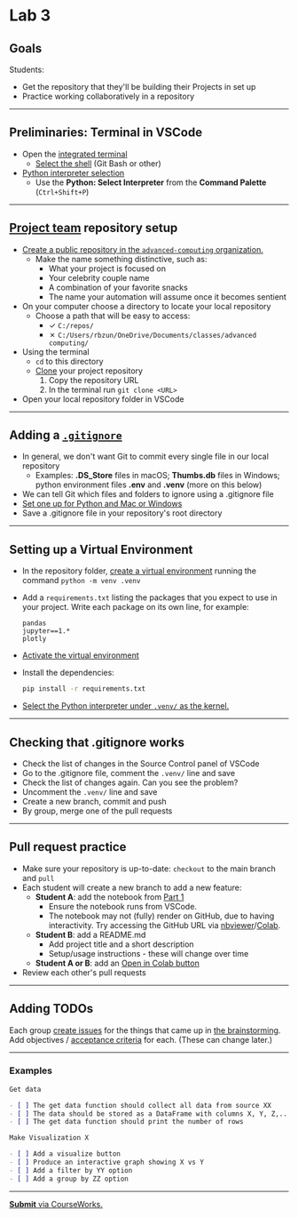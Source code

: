 # Lab 3

## Goals

Students:

- Get the repository that they'll be building their Projects in set up
- Practice working collaboratively in a repository

---

## Preliminaries: Terminal in VSCode

- Open the [integrated terminal](https://code.visualstudio.com/docs/terminal/getting-started)
  - [Select the shell](https://code.visualstudio.com/docs/terminal/getting-started#_run-commands-in-another-shell) (Git Bash or other)
- [Python interpreter selection](https://code.visualstudio.com/docs/python/environments#_working-with-python-interpreters)
  - Use the **Python: Select Interpreter** from the **Command Palette** (`Ctrl+Shift+P`)

---

## [Project team](../docs/project_teams.csv) repository setup

- [Create a public repository in the `advanced-computing` organization.](https://github.com/new?owner=advanced-computing&visibility=public)
  - Make the name something distinctive, such as:
    - What your project is focused on
    - Your celebrity couple name
    - A combination of your favorite snacks
    - The name your automation will assume once it becomes sentient
- On your computer choose a directory to locate your local repository
  - Choose a path that will be easy to access:
    - &check; `C:/repos/`
    - &cross; `C:/Users/rbzun/OneDrive/Documents/classes/advanced computing/`
- Using the terminal
  - `cd` to this directory
  - [Clone](https://docs.github.com/en/repositories/creating-and-managing-repositories/cloning-a-repository) your project repository
    1. Copy the repository URL
    1. In the terminal run `git clone <URL>`
- Open your local repository folder in VSCode

---

## Adding a [`.gitignore`](https://docs.github.com/en/get-started/getting-started-with-git/ignoring-files#configuring-ignored-files-for-a-single-repository)

- In general, we don't want Git to commit every single file in our local repository
  - Examples: **.DS_Store** files in macOS; **Thumbs.db** files in Windows; python environment files **.env** and **.venv** (more on this below)
- We can tell Git which files and folders to ignore using a .gitignore file
- [Set one up for Python and Mac or Windows](https://www.toptal.com/developers/gitignore?templates=macos,python)
- Save a .gitignore file in your repository's root directory

---

## Setting up a Virtual Environment

- In the repository folder, [create a virtual environment](https://docs.python.org/3/library/venv.html#creating-virtual-environments) running the command `python -m venv .venv`
- Add a `requirements.txt` listing the packages that you expect to use in your project. Write each package on its own line, for example:

  ```
  pandas
  jupyter==1.*
  plotly
  ```

- [Activate the virtual environment](https://docs.python.org/3/library/venv.html#how-venvs-work)
- Install the dependencies:

  ```sh
  pip install -r requirements.txt
  ```

- [Select the Python interpreter under `.venv/` as the kernel.](https://code.visualstudio.com/docs/datascience/jupyter-kernel-management)

---

## Checking that .gitignore works

- Check the list of changes in the Source Control panel of VSCode
- Go to the .gitignore file, comment the `.venv/` line and save
- Check the list of changes again. Can you see the problem?
- Uncomment the `.venv/` line and save
- Create a new branch, commit and push
- By group, merge one of the pull requests

---

## Pull request practice

- Make sure your repository is up-to-date: `checkout` to the main branch and `pull`
- Each student will create a new branch to add a new feature:
  - **Student A**: add the notebook from [Part 1](../docs/project.md#part-1)
    - Ensure the notebook runs from VSCode.
    - The notebook may not (fully) render on GitHub, due to having interactivity. Try accessing the GitHub URL via [nbviewer](https://nbviewer.org/)/[Colab](https://colab.research.google.com/).
  - **Student B**: add a README.md
    - Add project title and a short description
    - Setup/usage instructions - these will change over time
  - **Student A or B**: add an [Open in Colab button](https://openincolab.com/)
- Review each other's pull requests

---

## Adding TODOs

Each group [create issues](https://docs.github.com/en/issues/tracking-your-work-with-issues/configuring-issues/quickstart) for the things that came up in [the brainstorming](../lectures/lecture_02.md#the-project). Add objectives / [acceptance criteria](https://www.atlassian.com/work-management/project-management/acceptance-criteria) for each. (These can change later.)

---

### Examples

```markdown
Get data

- [ ] The get data function should collect all data from source XX
- [ ] The data should be stored as a DataFrame with columns X, Y, Z,...
- [ ] The get data function should print the number of rows
```

```markdown
Make Visualization X

- [ ] Add a visualize button
- [ ] Produce an interactive graph showing X vs Y
- [ ] Add a filter by YY option
- [ ] Add a group by ZZ option
```

---

[**Submit** via CourseWorks.](https://courseworks2.columbia.edu/courses/210480/assignments)
